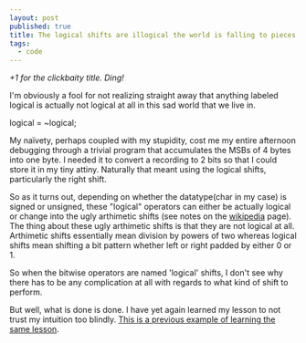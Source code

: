 ```yaml
---
layout: post
published: true
title: The logical shifts are illogical the world is falling to pieces HELP
tags:
  - code
---
```

*+1 for the clickbaity title. Ding!*

I'm obviously a fool for not realizing straight away that anything labeled logical is actually not logical at all in this sad world that we live in.

logical = ~logical;

My naïvety, perhaps coupled with my stupidity, cost me my entire afternoon debugging through a trivial program that accumulates the MSBs of 4 bytes into one byte. I needed it to convert a recording to 2 bits so that I could store it in my tiny attiny. Naturally that meant using the logical shifts, particularly the right shift.

So as it turns out, depending on whether the datatype(char in my case) is signed or unsigned, these "logical" operators can either be actually logical or change into the ugly arthimetic shifts (see notes on the [wikipedia](https://en.wikipedia.org/wiki/Arithmetic_shift) page). The thing about these ugly arthimetic shifts is that they are not logical at all. Arthimetic shifts essentially mean division by powers of two whereas logical shifts mean shifting a bit pattern whether left or right padded by either 0 or 1. 

So when the bitwise operators are named 'logical' shifts, I don't see why there has to be any complication at all with regards to what kind of shift to perform.

But well, what is done is done. I have yet again learned my lesson to not trust my intuition too blindly. [This is a previous example of learning the same lesson](http://nirav.com.np/2018/04/20/so-yeah-precedence-sucks.html).
